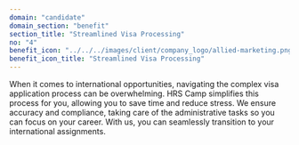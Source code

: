 ```yaml
---
domain: "candidate"
domain_section: "benefit"
section_title: "Streamlined Visa Processing"
no: "4"
benefit_icon: "../../../images/client/company_logo/allied-marketing.png"
benefit_icon_title: "Streamlined Visa Processing"
---
```


When it comes to international opportunities, navigating the complex visa application process can be overwhelming. HRS Camp simplifies this process for you, allowing you to save time and reduce stress. We ensure accuracy and compliance, taking care of the administrative tasks so you can focus on your career. With us, you can seamlessly transition to your international assignments.
